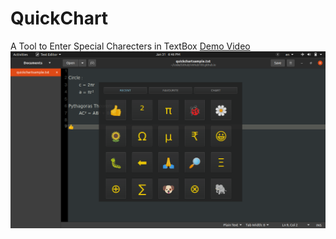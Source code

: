 # QuickChart
A Tool to Enter Special Charecters in TextBox
<a href="https://www.youtube.com/watch?v=4VAb58_8EhM">Demo Video</a>
![Alt text](screenshots/quickchart.png?raw=true "QuickChart")

